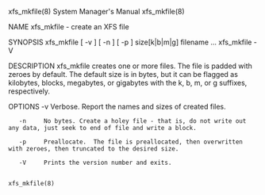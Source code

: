 xfs_mkfile(8)                                                          System Manager's Manual                                                         xfs_mkfile(8)

NAME
       xfs_mkfile - create an XFS file

SYNOPSIS
       xfs_mkfile [ -v ] [ -n ] [ -p ] size[k|b|m|g] filename ...
       xfs_mkfile -V

DESCRIPTION
       xfs_mkfile  creates  one or more files. The file is padded with zeroes by default.  The default size is in bytes, but it can be flagged as kilobytes, blocks,
       megabytes, or gigabytes with the k, b, m, or g suffixes, respectively.

OPTIONS
       -v     Verbose. Report the names and sizes of created files.

       -n     No bytes. Create a holey file - that is, do not write out any data, just seek to end of file and write a block.

       -p     Preallocate.  The file is preallocated, then overwritten with zeroes, then truncated to the desired size.

       -V     Prints the version number and exits.

                                                                                                                                                       xfs_mkfile(8)
